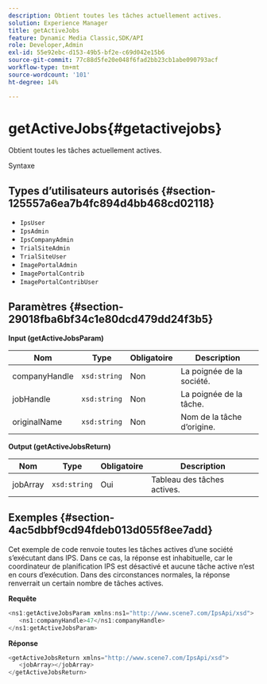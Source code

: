```yaml
---
description: Obtient toutes les tâches actuellement actives.
solution: Experience Manager
title: getActiveJobs
feature: Dynamic Media Classic,SDK/API
role: Developer,Admin
exl-id: 55e92ebc-d153-49b5-bf2e-c69d042e15b6
source-git-commit: 77c88d5fe20e048f6fad2bb23cb1abe090793acf
workflow-type: tm+mt
source-wordcount: '101'
ht-degree: 14%

---
```


# getActiveJobs{#getactivejobs}

Obtient toutes les tâches actuellement actives.

Syntaxe

## Types d’utilisateurs autorisés {#section-125557a6ea7b4fc894d4bb468cd02118}

* `IpsUser`
* `IpsAdmin`
* `IpsCompanyAdmin`
* `TrialSiteAdmin`
* `TrialSiteUser`
* `ImagePortalAdmin`
* `ImagePortalContrib`
* `ImagePortalContribUser`

## Paramètres {#section-29018fba6bf34c1e80dcd479dd24f3b5}

**Input (getActiveJobsParam)**

| Nom | Type | Obligatoire | Description |
|---|---|---|---|
| companyHandle | `xsd:string` | Non | La poignée de la société. |
| jobHandle | `xsd:string` | Non | La poignée de la tâche. |
| originalName | `xsd:string` | Non | Nom de la tâche d’origine. |

**Output (getActiveJobsReturn)**

| Nom | Type | Obligatoire | Description |
|---|---|---|---|
| jobArray | `xsd:string` | Oui | Tableau des tâches actives. |

## Exemples {#section-4ac5dbbf9cd94fdeb013d055f8ee7add}

Cet exemple de code renvoie toutes les tâches actives d’une société s’exécutant dans IPS. Dans ce cas, la réponse est inhabituelle, car le coordinateur de planification IPS est désactivé et aucune tâche active n’est en cours d’exécution. Dans des circonstances normales, la réponse renverrait un certain nombre de tâches actives.

**Requête**

```java
<ns1:getActiveJobsParam xmlns:ns1="http://www.scene7.com/IpsApi/xsd">
   <ns1:companyHandle>47</ns1:companyHandle>
</ns1:getActiveJobsParam>
```

**Réponse**

```java
<getActiveJobsReturn xmlns="http://www.scene7.com/IpsApi/xsd">
   <jobArray></jobArray>
</getActiveJobsReturn>
```

